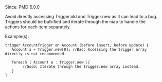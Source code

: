 Since: PMD 6.0.0

Avoid directly accessing Trigger.old and Trigger.new as it can lead to a bug. Triggers should be bulkified and iterate through the map to handle the actions for each item separately.

Example(s):
```
trigger AccountTrigger on Account (before insert, before update) {
   Account a = Trigger.new[0]; //Bad: Accessing the trigger array directly is not recommended.
   
   foreach ( Account a : Trigger.new ){   
        //Good: Iterate through the trigger.new array instead.
   }
}
```
